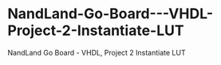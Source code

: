 # NandLand-Go-Board---VHDL-Project-2-Instantiate-LUT
NandLand Go Board - VHDL, Project 2 Instantiate LUT
